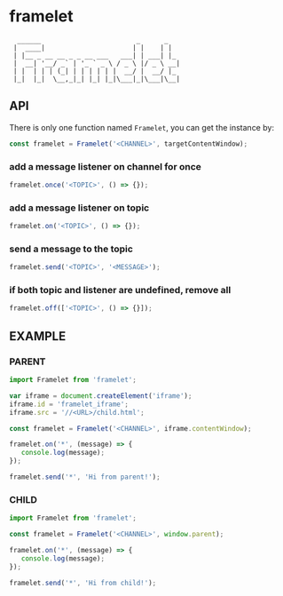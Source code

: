 # framelet

```
  ______                        _      _   
 |  ____|                      | |    | |  
 | |__ _ __ __ _ _ __ ___   ___| | ___| |_ 
 |  __| '__/ _` | '_ ` _ \ / _ \ |/ _ \ __|
 | |  | | | (_| | | | | | |  __/ |  __/ |_ 
 |_|  |_|  \__,_|_| |_| |_|\___|_|\___|\__|
 ```

## API


There is only one function named `Framelet`, you can get the instance by:

```js
const framelet = Framelet('<CHANNEL>', targetContentWindow);
```

### add a message listener on channel for once
```js
framelet.once('<TOPIC>', () => {});
```

### add a message listener on topic
```js
framelet.on('<TOPIC>', () => {});
```

### send a message to the topic
```js
framelet.send('<TOPIC>', '<MESSAGE>');
```

### if both topic and listener are undefined, remove all
```js
framelet.off(['<TOPIC>', () => {}]);
```

## EXAMPLE

### PARENT

```js
import Framelet from 'framelet';

var iframe = document.createElement('iframe');
iframe.id = 'framelet_iframe';
iframe.src = '//<URL>/child.html';

const framelet = Framelet('<CHANNEL>', iframe.contentWindow);

framelet.on('*', (message) => {
   console.log(message);
});

framelet.send('*', 'Hi from parent!');
```

### CHILD

```js
import Framelet from 'framelet';

const framelet = Framelet('<CHANNEL>', window.parent);

framelet.on('*', (message) => {
   console.log(message);
});

framelet.send('*', 'Hi from child!');
```